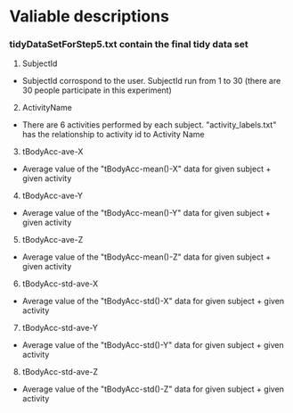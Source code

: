 # Valiable descriptions


### tidyDataSetForStep5.txt contain the final tidy data set

1. SubjectId
  * SubjectId corrospond to the user. SubjectId run from 1 to 30 (there are 30 people participate in this experiment)

2. ActivityName
  * There are 6 activities performed by each subject. "activity_labels.txt" has the relationship to activity id to Activity Name

3. tBodyAcc-ave-X
  * Average value of the "tBodyAcc-mean()-X" data for given subject + given activity

4. tBodyAcc-ave-Y
  * Average value of the "tBodyAcc-mean()-Y" data for given subject + given activity

5. tBodyAcc-ave-Z
  * Average value of the "tBodyAcc-mean()-Z" data for given subject + given activity

6. tBodyAcc-std-ave-X
  * Average value of the "tBodyAcc-std()-X" data for given subject + given activity

7. tBodyAcc-std-ave-Y
  * Average value of the "tBodyAcc-std()-Y" data for given subject + given activity

8. tBodyAcc-std-ave-Z
  * Average value of the "tBodyAcc-std()-Z" data for given subject + given activity
